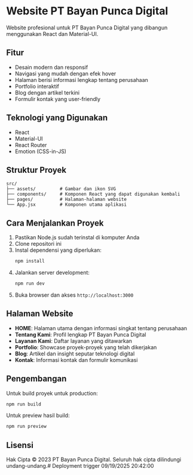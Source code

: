 # Website PT Bayan Punca Digital

Website profesional untuk PT Bayan Punca Digital yang dibangun menggunakan React dan Material-UI.

## Fitur

- Desain modern dan responsif
- Navigasi yang mudah dengan efek hover
- Halaman berisi informasi lengkap tentang perusahaan
- Portfolio interaktif
- Blog dengan artikel terkini
- Formulir kontak yang user-friendly

## Teknologi yang Digunakan

- React
- Material-UI
- React Router
- Emotion (CSS-in-JS)

## Struktur Proyek

```
src/
├── assets/         # Gambar dan ikon SVG
├── components/     # Komponen React yang dapat digunakan kembali
├── pages/          # Halaman-halaman website
└── App.jsx         # Komponen utama aplikasi
```

## Cara Menjalankan Proyek

1. Pastikan Node.js sudah terinstal di komputer Anda
2. Clone repositori ini
3. Instal dependensi yang diperlukan:
   ```bash
   npm install
   ```
4. Jalankan server development:
   ```bash
   npm run dev
   ```
5. Buka browser dan akses `http://localhost:3000`

## Halaman Website

- **HOME**: Halaman utama dengan informasi singkat tentang perusahaan
- **Tentang Kami**: Profil lengkap PT Bayan Punca Digital
- **Layanan Kami**: Daftar layanan yang ditawarkan
- **Portfolio**: Showcase proyek-proyek yang telah dikerjakan
- **Blog**: Artikel dan insight seputar teknologi digital
- **Kontak**: Informasi kontak dan formulir komunikasi

## Pengembangan

Untuk build proyek untuk production:

```bash
npm run build
```

Untuk preview hasil build:

```bash
npm run preview
```

## Lisensi

Hak Cipta © 2023 PT Bayan Punca Digital. Seluruh hak cipta dilindungi undang-undang.#   D e p l o y m e n t   t r i g g e r   0 9 / 1 9 / 2 0 2 5   2 0 : 4 2 : 0 0  
 